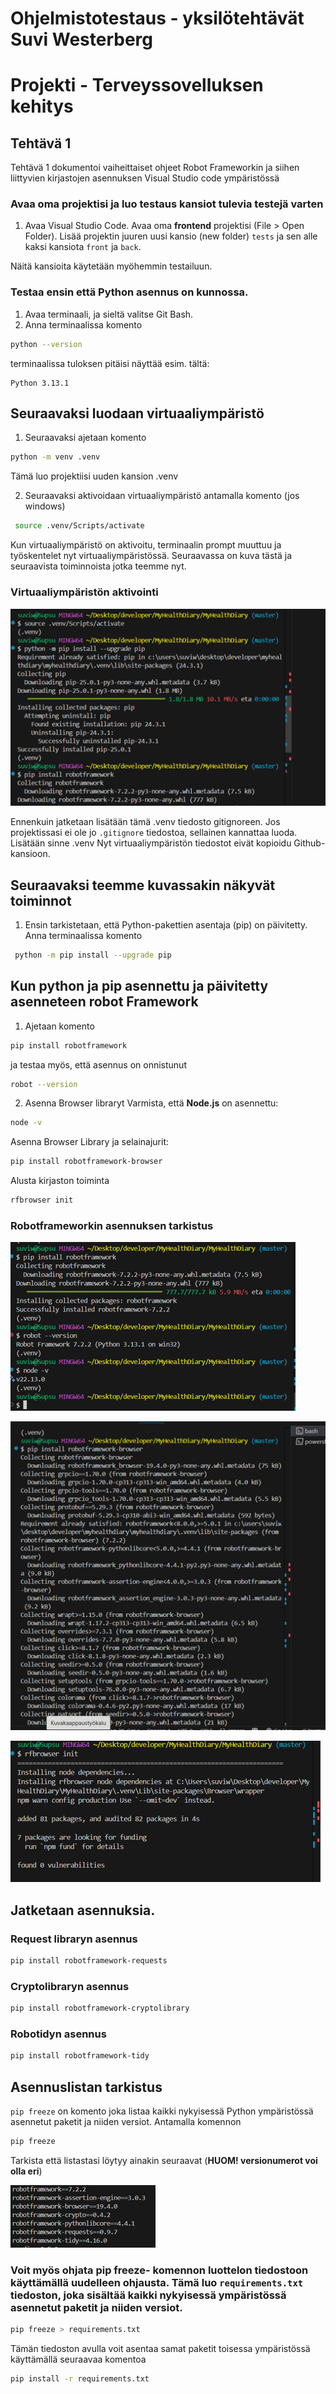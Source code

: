 # Ohjelmistotestaus - yksilötehtävät Suvi Westerberg
# Projekti - Terveyssovelluksen kehitys

## Tehtävä 1

Tehtävä 1 dokumentoi vaiheittaiset ohjeet Robot Frameworkin ja siihen liittyvien kirjastojen asennuksen Visual Studio code ympäristössä

### Avaa oma projektisi ja luo testaus kansiot tulevia testejä varten
1. Avaa Visual Studio Code. Avaa oma **frontend** projektisi (File > Open Folder). Lisää projektin juuren uusi kansio (new folder) `tests` ja sen alle kaksi kansiota `front` ja `back`.

Näitä kansioita käytetään myöhemmin testailuun.

### Testaa ensin että Python asennus on kunnossa.
1. Avaa terminaali, ja sieltä valitse Git Bash. 
2. Anna terminaalissa komento
```sh
python --version
```
terminaalissa tuloksen pitäisi näyttää esim. tältä:
```
Python 3.13.1
```

## Seuraavaksi luodaan virtuaaliympäristö
1. Seuraavaksi ajetaan komento
```sh
python -m venv .venv
```
Tämä luo projektiisi uuden kansion .venv

2. Seuraavaksi  aktivoidaan virtuaaliympäristö antamalla komento (jos windows)
 ```sh
  source .venv/Scripts/activate
  ```
Kun virtuaaliympäristö on aktivoitu, terminaalin prompt muuttuu ja työskentelet nyt virtuaaliympäristössä. Seuraavassa on kuva tästä ja seuraavista toiminnoista jotka teemme nyt.
### Virtuaaliympäristön aktivointi
![Virtuaaliympäristön aktivointi](docs/screenshots/first.png)

Ennenkuin jatketaan lisätään tämä .venv tiedosto gitignoreen. Jos projektissasi ei ole jo `.gitignore` tiedostoa, sellainen kannattaa luoda. Lisätään sinne .venv
Nyt virtuaaliympäristön tiedostot eivät kopioidu Github-kansioon.

## Seuraavaksi teemme kuvassakin näkyvät toiminnot
1. Ensin tarkistetaan, että Python-pakettien asentaja (pip) on päivitetty. Anna terminaalissa komento
```sh
 python -m pip install --upgrade pip
 ```
## Kun python ja pip asennettu ja päivitetty asenneteen robot Framework
1. Ajetaan komento
```sh
pip install robotframework
```
ja testaa myös, että asennus on onnistunut
```sh
robot --version
```

2. Asenna Browser libraryt
Varmista, että **Node.js** on asennettu:
```sh
node -v
```
Asenna Browser Library ja selainajurit:
```sh
pip install robotframework-browser
```
Alusta kirjaston toiminta
```sh
rfbrowser init
```

### Robotframeworkin asennuksen tarkistus 
![robot version tarkistus ja browser ](docs/screenshots/second.png)

![robot version tarkistus ja browser ](docs/screenshots/third.png)

![robot version tarkistus ja browser ](docs/screenshots/fourth.png)


## Jatketaan asennuksia.
### Request libraryn asennus
```sh
pip install robotframework-requests
```

### Cryptolibraryn asennus
```sh
pip install robotframework-cryptolibrary
```

### Robotidyn asennus
```sh
pip install robotframework-tidy
```

## Asennuslistan tarkistus
`pip freeze` on komento joka listaa kaikki nykyisessä Python ympäristössä asennetut paketit ja niiden versiot. Antamalla komennon
```sh
pip freeze
```
Tarkista että listastasi löytyy ainakin seuraavat (**HUOM! versionumerot voi olla eri**)

![moduulien tarkistus ](docs/screenshots/fifth.png)

### Voit myös ohjata pip freeze- komennon luottelon tiedostoon käyttämällä uudelleen ohjausta. Tämä luo `requirements.txt` tiedoston, joka sisältää kaikki nykyisessä ympäristössä asennetut paketit ja niiden versiot.
```sh
pip freeze > requirements.txt
```
Tämän tiedoston avulla voit asentaa samat paketit toisessa ympäristössä käyttämällä seuraavaa komentoa
```sh
pip install -r requirements.txt
```








